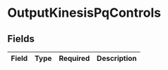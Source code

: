# OutputKinesisPqControls


## Fields

| Field       | Type        | Required    | Description |
| ----------- | ----------- | ----------- | ----------- |